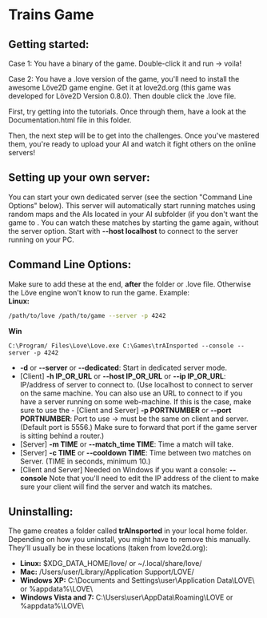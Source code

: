 Trains Game
==============================

Getting started:
------------------------------
Case 1: You have a binary of the game. Double-click it and run -> voila!

Case 2: You have a .love version of the game, you'll need to install the awesome Löve2D game engine. Get it at love2d.org (this game was developed for Löve2D Version 0.8.0). Then double click the .love file.

First, try getting into the tutorials. Once through them, have a look at the Documentation.html file in this folder.

Then, the next step will be to get into the challenges. Once you've mastered them, you're ready to upload your AI and watch it fight others on the online servers!

Setting up your own server:
------------------------------
You can start your own dedicated server (see the section "Command Line Options" below). 
This server will automatically start running matches using random maps and the AIs located in your AI subfolder (if you don't want the game to . You can watch these matches by starting the game again, without the server option. Start with **--host localhost** to connect to the server running on your PC.

Command Line Options:
------------------------------
Make sure to add these at the end, __after__ the folder or .love file. Otherwise the Löve engine won't know to run the game.
Example:  
**Linux:**
```bash
/path/to/love /path/to/game --server -p 4242
```
**Win**
```dos
C:\Program/ Files\Love\Love.exe C:\Games\trAInsported --console --server -p 4242
```
- **-d** or **--server** or **--dedicated**: Start in dedicated server mode.
- [Client] **-h IP_OR_URL** or **--host IP_OR_URL** or **--ip IP_OR_URL**: IP/address of server to connect to. (Use localhost to connect to server on the same machine. You can also use an URL to connect to if you have a server running on some web-machine. If this is the case, make sure to use the - [Client and Server] **-p PORTNUMBER** or **--port PORTNUMBER**:  Port to use -> must be the same on client and server.(Default port is 5556.) Make sure to forward that port if the game server is sitting behind a router.)
- [Server] **-m TIME** or **--match_time TIME**: Time a match will take.
- [Server] **-c TIME** or **--cooldown TIME**: Time between two matches on Server. (TIME in seconds, minimum 10.)
- [Client and Server] Needed on Windows if you want a console: **--console**
Note that you'll need to edit the IP address of the client to make sure your client will find the server and watch its matches.

Uninstalling:
------------------------------
The game creates a folder called **trAInsported** in your local home folder. Depending on how you uninstall, you might have to remove this manually. They'll usually be in these locations (taken from love2d.org):
- **Linux:** $XDG\_DATA\_HOME/love/ or ~/.local/share/love/
- **Mac:** /Users/user/Library/Application Support/LOVE/ 
- **Windows XP:** C:\Documents and Settings\user\Application Data\LOVE\ or %appdata%\LOVE\
- **Windows Vista and 7:** C:\Users\user\AppData\Roaming\LOVE or %appdata%\LOVE\
